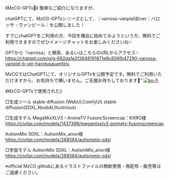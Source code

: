 《MzCG-GPTs🤗》
簡単なご紹介になりますが、

chatGPTにて、MzCG-GPTsシリーズとして、｜varrosa-vanpiel(β)ver｜バロッサ・ヴァンピール｜を公開しました！

すでにchatGPTをご利用の方、今回を機会に始めてみようという方、無料でご利用できますのでぜひイメージチャットをお楽しみくださいね✨

GPTから『varrosa』と検索、あるいはこちらのURLからアクセス✨
https://chatgpt.com/g/g-682da1e2f3848191871e9c856fb47290-varrosa-vanpiel-b-ver-harotusauanhiru

MzCGではChatGPTにて、オリジナルGPTsを公開予定です。無料でご利用いただけますから、お気持ちで構いません。ご支援お待ちしております🤗”
[![ko-fi](https://ko-fi.com/img/githubbutton_sm.svg)](https://ko-fi.com/H2H41G7T74)

《MzCG-GPTsで使用された》

□生成ツール
stable diffusion (WebUI,ComfyUI)
stable diffusion(SDXL,NoobAI,Illustrious)

□生成モデル
MegaMixXLV3 - AnimeTV Fusion/Screencap：KXRO様
https://civitai.com/models/1437398/megamixxlv3-animetv-fusionscreencap

AutismMix SDXL：AutismMix_anon様
https://civitai.com/models/288584/autismmix-sdxl

□学習モデル
AutismMix SDXL：AutismMix_anon様
https://civitai.com/models/288584/autismmix-sdxl

※official MzCG githubにあるイラストファイルの無断使用・再配布・販売等はご遠慮ください。
